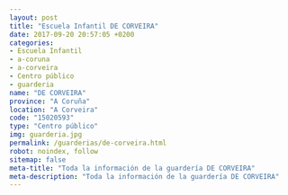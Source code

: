```yaml
---
layout: post
title: "Escuela Infantil DE CORVEIRA"
date: 2017-09-20 20:57:05 +0200
categories:
- Escuela Infantil
- a-coruna
- a-corveira
- Centro público
- guarderia
name: "DE CORVEIRA"
province: "A Coruña"
location: "A Corveira"
code: "15020593"
type: "Centro público"
img: guarderia.jpg
permalink: /guarderias/de-corveira.html
robot: noindex, follow
sitemap: false
meta-title: "Toda la información de la guardería DE CORVEIRA"
meta-description: "Toda la información de la guardería DE CORVEIRA"
---
```


